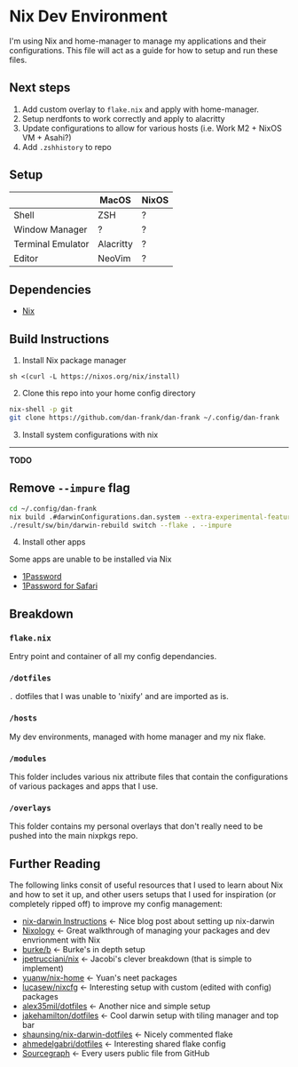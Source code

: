 # Nix Dev Environment

I'm using Nix and home-manager to manage my applications and their configurations.
This file will act as a guide for how to setup and run these files.

## Next steps

1. Add custom overlay to `flake.nix` and apply with home-manager.
1. Setup nerdfonts to work correctly and apply to alacritty
1. Update configurations to allow for various hosts (i.e. Work M2 + NixOS VM + Asahi?)
1. Add `.zshhistory` to repo

## Setup

|                   | MacOS     | NixOS |
| ----------------- | --------- | ----- |
| Shell             | ZSH       | ?     |
| Window Manager    | ?         | ?     |
| Terminal Emulator | Alacritty | ?     |
| Editor            | NeoVim    | ?     |

## Dependencies

- [Nix](https://nixos.org/)

## Build Instructions

1. Install Nix package manager

```
sh <(curl -L https://nixos.org/nix/install)
```

2. Clone this repo into your home config directory

```sh
nix-shell -p git
git clone https://github.com/dan-frank/dan-frank ~/.config/dan-frank
```

3. Install system configurations with nix

---
**TODO**

Remove `--impure` flag
---

```sh
cd ~/.config/dan-frank
nix build .#darwinConfigurations.dan.system --extra-experimental-features "nix-command flakes" --impure
./result/sw/bin/darwin-rebuild switch --flake . --impure
```

4. Install other apps

Some apps are unable to be installed via Nix

- [1Password](https://1password.com/downloads/mac/)
- [1Password for Safari](https://apps.apple.com/us/app/1password-for-safari/id1569813296?mt=12)

## Breakdown

### `flake.nix`

Entry point and container of all my config dependancies.

### `/dotfiles`

`.` dotfiles that I was unable to 'nixify' and are imported as is.

### `/hosts`

My dev environments, managed with home manager and my nix flake.

### `/modules`

This folder includes various nix attribute files that contain the configurations of various packages and apps that I use.

### `/overlays`

This folder contains my personal overlays that don't really need to be pushed into the main nixpkgs repo.

## Further Reading

The following links consit of useful resources that I used to learn about Nix and how to set it up, and other users setups that I used for inspiration (or completely ripped off) to improve my config management:

- [nix-darwin Instructions](https://xyno.space/post/nix-darwin-introduction) <- Nice blog post about setting up nix-darwin
- [Nixology](https://www.youtube.com/playlist?list=PLRGI9KQ3_HP_OFRG6R-p4iFgMSK1t5BHs) <- Great walkthrough of managing your packages and dev envrionment with Nix
- [burke/b](https://github.com/burke/b) <- Burke's in depth setup
- [jpetrucciani/nix](https://github.com/jpetrucciani/nix) <- Jacobi's clever breakdown (that is simple to implement)
- [yuanw/nix-home](https://github.com/yuanw/nix-home) <- Yuan's neet packages
- [lucasew/nixcfg](https://github.com/lucasew/nixcfg) <- Interesting setup with custom (edited with config) packages
- [alex35mil/dotfiles](https://github.com/alex35mil/dotfiles) <- Another nice and simple setup
- [jakehamilton/dotfiles](https://github.com/jakehamilton/dotfiles) <- Cool darwin setup with tiling manager and top bar
- [shaunsing/nix-darwin-dotfiles](https://github.com/shaunsingh/nix-darwin-dotfiles) <- Nicely commented flake
- [ahmedelgabri/dotfiles](https://github.com/ahmedelgabri/dotfiles/blob/main/flake.nix#L99) <- Interesting shared flake config
- [Sourcegraph](https://sourcegraph.com/search?q=context:global+lang:nix&patternType=standard&sm=1&groupBy=repo) <- Every users public file from GitHub

